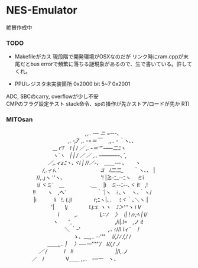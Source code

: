 # NES-Emulator
絶賛作成中

### TODO
* Makefileがカス
現段階で開発環境がOSXなのだが
リンク時にram.cppが末尾だとbus errorで頻繁に落ちる謎現象があるので、生で書いている。許してくれ。

* PPUレジスタ未実装箇所
0x2000 bit 5~7
0x2001

ADC, SBCのcarry, overflowが少し不安  
CMPのフラグ設定テスト
stack命令、spの操作が先かストア/ロードが先か
RTI

### MITOsan
　　　　　　　　　　　　　　　 _,,.. -─ ニ =‐--､  
　　　　　　　　　　　　,. ‐,7´ ,. -=＝￣　 _,,.. -｀ヽ､、  
　　　　　　　　　__ r\'l´　! | / ／ ,. -＝\'"´-──二ﾆヽ  
　　　　　　　　　ヽ_\`ヽ　| | / ／ ／ ,.. -‐────-､ﾞ,  
　　　　　　　　／,.ィzﾆヽ､ヾl | //／-､　＿＿-─ ､　　ヽ  
　　　　　　　/,.ィﾄ､\`　　　　　　　　ﾆi　i二二__　　｀ヽ､、 |  
　 　 　　　 //,.｣ヽ \'\'ヽ､　　　　　　　 \'! |≧‐ﾆ_‐-ﾆヽ　 ミi  
　　　　　　i/ ヾミ\`　＿　　　　　.＿　 |i　ミ‐-ﾆ‐-､ヾ i!　,!  
　 　 　 　 !!　　 ヽ　,へ\`　　　　　　｀\`|ヽ　ﾐ､ヽ　ヽ､｀ヽ/  
　　　　　 |i　　　 li　!. {.jl　　　　 r;ﾆヽ|､. 　 ﾐヾ｀､＼ヽ |  
　 　 　 　 　　 　 \'|　　!_j 　 　 　 !.j::i. ヽヽ　ﾐ＞\'\'\'ヽ i V  
　　　　　　　　　　l　　　,.　　　 　L::ﾉ　 〉　 l| !ｎ;ﾍ | l/  
　 　 　 　 　 　 　 ヽ　　\'__　　　　　　　　 ,/i|.l=　,ノ i!  
　　　　　　　　　　　 ＼ ｀ｰ\' 　　　　　,.. ｨ//l iィ´ 　/  
　　　　　　　　　　　　　ゝ、__,,.. -‐\'\'"　 _l/,/ﾉ /,/ /  
　　　　　　　　＿＿,,.. |　 〉──一\'\'\'"´/　l//,/ ./  
　　　　　　 ／ /　　　 l　l! 　 　　 　 　　　|_/i,.ノ  
　　　　　／　/ 　 　 　 V＿＿ ,,..　-─一　ヽ、